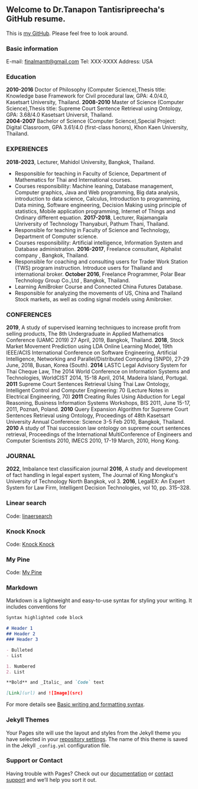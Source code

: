 ## Welcome to Dr.Tanapon Tantisripreecha's GitHub resume.

This is [my GitHub](https://github.com/finalmantt/finalmantt.github.io/edit/main/index.md). Please feel free to look around.

### Basic information 

E-mail: finalmantt@gmail.com
Tel: XXX-XXXX 
Address: USA

### Education 
**2010-2016** Doctor of Philosophy (Computer Science),Thesis title: Knowledge base Framework for Civil procedural law, GPA: 4.0/4.0, Kasetsart University, Thailand. 
**2008-2010** Master of Science (Computer Science),Thesis title: Supreme Court Sentence Retrieval using Ontology, GPA: 3.68/4.0 Kasetsart Universit, Thailand.   
**2004-2007** Bachelor of Science (Computer Science),Special Project: Digital Classroom, GPA 3.61/4.0 (first-class honors), Khon Kaen University, Thailand.

### EXPERIENCES
**2018-2023**, Lecturer, Mahidol University, Bangkok, Thailand. 
- Responsible for teaching in Faculty of Science, Department of Mathematics for Thai and International courses.
- Courses responsibility: Machine leaning, Database management, Computer graphics, Java and Web programming, Big data analysis, introduction to data science, Calculus, Introduction to programming, Data mining, Software engineering, Decision Making using principle of statistics, Mobile application programming, Internet of Things and Ordinary different equation.
**2017-2018**, Lecturer, Rajamangala Unriversity of Technology Thanyaburi, Pathum Thani, Thailand.
- Responsible for teaching in Faculty of Science and Technology, Department of Computer science.
- Courses responsibility: Artificial intelligence, Information System and Database administration.
**2016-2017**, Freelance consultant, Alphalist company , Bangkok, Thailand. 
- Responsible for coaching and consulting users for Trader Work Station (TWS) program instruction. Introduce users for Thailand and international broker.
**October 2016**, Freelance Programmer, Polar Bear Technology Group Co.,Ltd , Bangkok, Thailand. 
- Learning AmiBroker Course and Connected China Futures Database.
- Responsible for analyzing the movements of US, China and Thailand Stock markets, as well as coding signal models using Amibroker.

### CONFERENCES 
**2019**, A study of supervised learning techniques to increase profit from selling products,	The 8th Undergraduate in Applied Mathematics Conference (UAMC 2019)
	27 April, 2019, Bangkok, Thailand.
**2018**, Stock Market Movement Prediction using LDA Online Learning Model, 19th IEEE/ACIS International Conference on Software Engineering, Artificial Intelligence, Networking and Parallel/Distributed Computing (SNPD), 27-29 June, 2018, Busan, Korea (South).
**2014** 	LASTC Legal Advisory System for Thai Cheque Law, The 2014 World Conference on Information Systems and Technologies, WorldCIST 2014, 15-18 April, 2014, Madeira Island, Portugal.
**2011** 	Supreme Court Sentences Retrieval Using Thai Law Ontology, Intelligent Control and Computer Engineering: 70 (Lecture Notes in Electrical Engineering, 70)
**2011** 	Creating Rules Using Abduction for Legal Reasoning, Business Information Systems Workshops, BIS 2011, June 15-17, 2011, Poznań, Poland.
**2010** 	Query Expansion Algorithm for Supreme Court Sentences Retrieval using Ontology, Proceedings of 48th Kasetsart University Annual Conference: Science
3-5 Feb 2010, Bangkok, Thailand.
**2010** 	A study of Thai succession law ontology on supreme court sentences retrieval, Proceedings of the International MultiConference of Engineers and Computer Scientists 2010, IMECS 2010, 17-19 March, 2010, Hong Kong.

### JOURNAL
**2022**, Imbalance text classificaion journal
**2016**, A study and development of fact handling in legal expert system, The Journal of King Mongkut's University of Technology North Bangkok, vol 3.
**2016**, LegalEX: An Expert System for Law Firm, Intelligent Decision Technologies, vol 10, pp. 315–328.


### Linear search
Code:
[linaersearch](https://finalmantt.github.io/linearsearch.html)


### Knock Knock
Code:
[Knock Knock](https://finalmantt.github.io/knock.html)

### My Pine
Code:
[My Pine](https://finalmantt.github.io/generatePine.html)

### Markdown

Markdown is a lightweight and easy-to-use syntax for styling your writing. It includes conventions for

```markdown
Syntax highlighted code block

# Header 1
## Header 2
### Header 3

- Bulleted
- List

1. Numbered
2. List

**Bold** and _Italic_ and `Code` text

[Link](url) and ![Image](src)
```

For more details see [Basic writing and formatting syntax](https://docs.github.com/en/github/writing-on-github/getting-started-with-writing-and-formatting-on-github/basic-writing-and-formatting-syntax).

### Jekyll Themes

Your Pages site will use the layout and styles from the Jekyll theme you have selected in your [repository settings](https://github.com/finalmantt/finalmantt.github.io/settings/pages). The name of this theme is saved in the Jekyll `_config.yml` configuration file.

### Support or Contact

Having trouble with Pages? Check out our [documentation](https://docs.github.com/categories/github-pages-basics/) or [contact support](https://support.github.com/contact) and we’ll help you sort it out.
